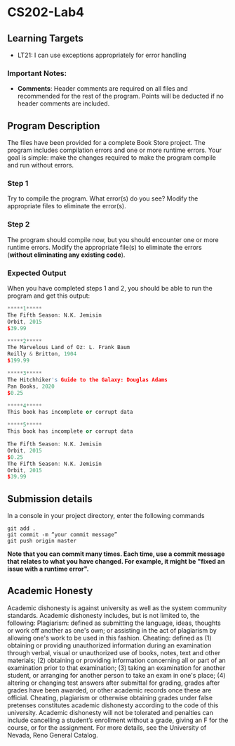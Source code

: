 # CS202-Lab4

## Learning Targets
- LT21: I can use exceptions appropriately for error handling

### Important Notes:
- **Comments**: Header comments are required on all files and recommended for the rest of the program. Points will be deducted if no header comments are included.

## Program Description
 
The files have been provided for a complete Book Store project. The program includes compilation errors and one or more runtime errors. Your goal is simple: make the changes required to make the program compile and run without errors.

### Step 1
Try to compile the program. What error(s) do you see? Modify the appropriate files to eliminate the error(s).

### Step 2
The program should compile now, but you should encounter one or more runtime errors. Modify the appropriate file(s) to eliminate the errors (**without eliminating any existing code**).

### Expected Output
When you have completed steps 1 and 2, you should be able to run the program and get this output:

```cpp
*****1*****
The Fifth Season: N.K. Jemisin
Orbit, 2015
$39.99

*****2*****
The Marvelous Land of Oz: L. Frank Baum
Reilly & Britton, 1904
$199.99

*****3*****
The Hitchhiker's Guide to the Galaxy: Douglas Adams
Pan Books, 2020
$0.25

*****4*****
This book has incomplete or corrupt data

*****5*****
This book has incomplete or corrupt data

The Fifth Season: N.K. Jemisin
Orbit, 2015
$0.25
The Fifth Season: N.K. Jemisin
Orbit, 2015
$39.99
```


## Submission details
In a console in your project directory, enter the following commands

```
git add .
git commit -m “your commit message”
git push origin master
```
**Note that you can commit many times. Each time, use a commit message that relates to what you have changed. For example, it might be "fixed an issue with a runtime error".**

## Academic Honesty
Academic dishonesty is against university as well as the system community standards. Academic dishonesty includes, but is not limited to, the following:
Plagiarism: defined as submitting the language, ideas, thoughts or work off another as one's own; or assisting in the act of plagiarism by allowing one's work to be used in this fashion.
Cheating: defined as (1) obtaining or providing unauthorized information during an examination through verbal, visual or unauthorized use of books, notes, text and other materials; (2) obtaining or providing information concerning all or part of an examination prior to that examination; (3) taking an examination for another student, or arranging for another person to take an exam in one's place; (4) altering or changing test answers after submittal for grading, grades after grades have been awarded, or other academic records once these are official.
Cheating, plagiarism or otherwise obtaining grades under false pretenses constitutes academic
dishonesty according to the code of this university. Academic dishonesty will not be tolerated and
penalties can include cancelling a student’s enrollment without a grade, giving an F for the course, or for the assignment. For more details, see the University of Nevada, Reno General Catalog.
